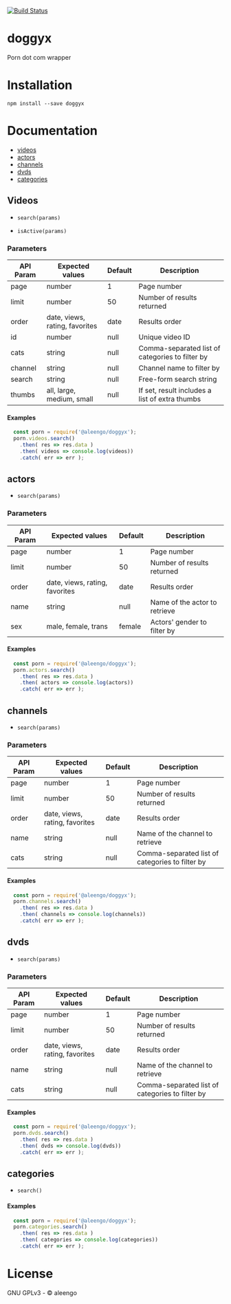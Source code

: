 [![Build Status](https://travis-ci.com/aleengo/doggyx.svg?branch=master)](https://travis-ci.com/aleengo/doggyx)

# doggyx
Porn dot com wrapper

# Installation
`npm install --save doggyx`

# Documentation

- [videos](#videos)
- [actors](#actors)
- [channels](#channels)
- [dvds](#dvds)
- [categories](#categories)

## Videos

* `search(params)`

* `isActive(params)`

### Parameters

| API Param | Expected values | Default | Description |
|-----------|-----------------|---------|-------------|
| page      | number          | 1       | Page number |
| limit     | number          | 50      | Number of results returned|
| order     | date, views, rating, favorites| date | Results order |
| id        | number | null | Unique video ID |
| cats      | string | null | Comma-separated list of categories to filter by |
| channel   | string | null | Channel name to filter by |
| search    | string | null | Free-form search string |
| thumbs    | all, large, medium, small | null | If set, result includes a list of extra thumbs |

#### Examples

```javascript
  const porn = require('@aleengo/doggyx');
  porn.videos.search()
    .then( res => res.data )
    .then( videos => console.log(videos))
    .catch( err => err );
```

## actors

* `search(params)`

### Parameters

| API Param | Expected values | Default | Description |
|-----------|-----------------|---------|-------------|
| page      | number          | 1       | Page number |
| limit     | number          | 50      | Number of results returned|
| order     | date, views, rating, favorites| date | Results order |
| name      | string | null | Name of the actor to retrieve |
| sex   | male, female, trans | female | Actors' gender to filter by |

#### Examples

```javascript
  const porn = require('@aleengo/doggyx');
  porn.actors.search()
    .then( res => res.data )
    .then( actors => console.log(actors))
    .catch( err => err );
```

## channels

* `search(params)`

### Parameters

| API Param | Expected values | Default | Description |
|-----------|-----------------|---------|-------------|
| page      | number          | 1       | Page number |
| limit     | number          | 50      | Number of results returned|
| order     | date, views, rating, favorites| date | Results order |
| name      | string | null | Name of the channel to retrieve |
| cats      | string | null | Comma-separated list of categories to filter by |

#### Examples

```javascript
  const porn = require('@aleengo/doggyx');
  porn.channels.search()
    .then( res => res.data )
    .then( channels => console.log(channels))
    .catch( err => err );
```

## dvds

* `search(params)`


### Parameters

| API Param | Expected values | Default | Description |
|-----------|-----------------|---------|-------------|
| page      | number          | 1       | Page number |
| limit     | number          | 50      | Number of results returned|
| order     | date, views, rating, favorites| date | Results order |
| name      | string | null | Name of the channel to retrieve |
| cats      | string | null | Comma-separated list of categories to filter by |

#### Examples

```javascript
  const porn = require('@aleengo/doggyx');
  porn.dvds.search()
    .then( res => res.data )
    .then( dvds => console.log(dvds))
    .catch( err => err );
```

## categories

* `search()`

#### Examples

```javascript
  const porn = require('@aleengo/doggyx');
  porn.categories.search()
    .then( res => res.data )
    .then( categories => console.log(categories))
    .catch( err => err );
```

# License
GNU GPLv3 - &copy; aleengo
